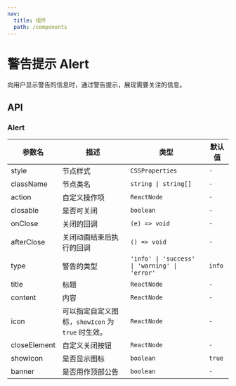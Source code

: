 ```yaml
---
nav:
  title: 组件
  path: /components
---
```


# 警告提示 Alert

向用户显示警告的信息时，通过警告提示，展现需要关注的信息。

## API

### Alert

|参数名|描述|类型|默认值|
|---|---|---|---|
|style|节点样式|`CSSProperties`|`-`|
|className|节点类名|`string \| string[]`|`-`|
|action|自定义操作项|`ReactNode`|`-`|
|closable|是否可关闭|`boolean`|`-`|
|onClose|关闭的回调|`(e) => void`|`-`|
|afterClose|关闭动画结束后执行的回调|`() => void`|`-`|
|type|警告的类型|`'info' \| 'success' \| 'warning' \| 'error'`|`info`|
|title|标题|`ReactNode`|`-`|
|content|内容|`ReactNode`|`-`|
|icon|可以指定自定义图标，`showIcon` 为 `true` 时生效。|`ReactNode`|`-`|
|closeElement|自定义关闭按钮|`ReactNode`|`-`|
|showIcon|是否显示图标|`boolean`|`true`|
|banner|是否用作顶部公告|`boolean`|`-`|
